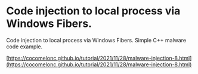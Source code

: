 # Code injection to local process via Windows Fibers.

Code injection to local process via Windows Fibers. Simple C++ malware code example.    

[https://cocomelonc.github.io/tutorial/2021/11/28/malware-injection-8.html](https://cocomelonc.github.io/tutorial/2021/11/28/malware-injection-8.html)   
